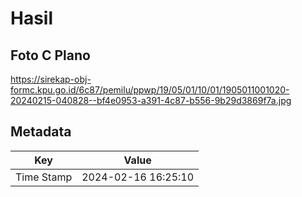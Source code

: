# Hasil

## Foto C Plano

https://sirekap-obj-formc.kpu.go.id/6c87/pemilu/ppwp/19/05/01/10/01/1905011001020-20240215-040828--bf4e0953-a391-4c87-b556-9b29d3869f7a.jpg


## Metadata

| Key        | Value               |
| ---------- | ------------------- |
| Time Stamp | 2024-02-16 16:25:10 |




